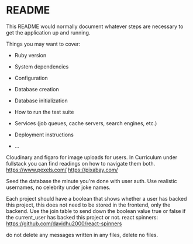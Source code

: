 # README

This README would normally document whatever steps are necessary to get the
application up and running.

Things you may want to cover:

* Ruby version

* System dependencies

* Configuration

* Database creation

* Database initialization

* How to run the test suite

* Services (job queues, cache servers, search engines, etc.)

* Deployment instructions

* ...


Cloudinary and figaro for image uploads for users. In Curriculum under fullstack you can find readings on how to navigate them both. https://www.pexels.com/
https://pixabay.com/

Seed the database the minute you're done with user auth.
Use realistic usernames, no celebrity under joke names.

Each project should have a boolean that shows whether a user has backed this project, this does not need to be stored in the frontend, only the backend. Use the join table to send down the boolean value true or false if the current_user has backed this project or not.
react spinners: https://github.com/davidhu2000/react-spinners

do not delete any messages written in any files, delete no files.
